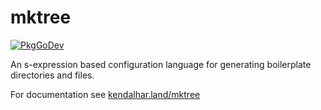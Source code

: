 # mktree

[![PkgGoDev](https://pkg.go.dev/badge/github.com/kendalharland/mktree)](https://pkg.go.dev/github.com/kendalharland/mktree)

An s-expression based configuration language for generating boilerplate directories and files.

For documentation see [kendalhar.land/mktree](https://kendalhar.land/mktree/)
